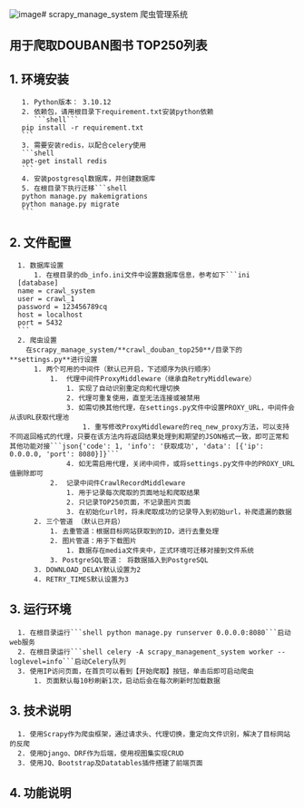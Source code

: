 ![image](https://github.com/Zebist/scrapy_manage_system/assets/31758228/94076116-98b0-4aa7-9aa7-829cb80eb6be)# scrapy_manage_system 爬虫管理系统
## 用于爬取DOUBAN图书 TOP250列表
## 1. 环境安装
       1. Python版本： 3.10.12   
       2. 依赖包，请用根目录下requirement.txt安装python依赖
          ```shell```
       pip install -r requirement.txt
       ```
       3. 需要安装redis，以配合celery使用
       ```shell
       apt-get install redis
       ```
       4. 安装postgresql数据库，并创建数据库
       5. 在根目录下执行迁移```shell
       python manage.py makemigrations
       python manage.py migrate
       ```
## 2. 文件配置
      1. 数据库设置
          1. 在根目录的db_info.ini文件中设置数据库信息，参考如下```ini
      [database]
      name = crawl_system
      user = crawl_1
      password = 123456789cq
      host = localhost
      port = 5432
      ```
      2. 爬虫设置
        在scrapy_manage_system/**crawl_douban_top250**/目录下的**settings.py**进行设置
          1. 两个可用的中间件（默认已开启，下述顺序为执行顺序）
              1.  代理中间件ProxyMiddleware（继承自RetryMiddleware）
                  1. 实现了自动识别重定向和代理切换
                  2. 代理可重复使用，直至无法连接或被禁用
                  3. 如需切换其他代理，在settings.py文件中设置PROXY_URL，中间件会从该URL获取代理池
                      1. 重写修改ProxyMiddleware的req_new_proxy方法，可以支持不同返回格式的代理，只要在该方法内将返回结果处理到和期望的JSON格式一致，即可正常和其他功能对接```json{'code': 1, 'info': '获取成功', 'data': [{'ip': 0.0.0.0, 'port': 8080}]}```
                  4. 如无需启用代理，关闭中间件，或将settings.py文件中的PROXY_URL值删除即可
              2.  记录中间件CrawlRecordMiddleware
                  1. 用于记录每次爬取的页面地址和爬取结果
                  2. 只记录TOP250页面，不记录图片页面
                  3. 在初始化url时，将未爬取成功的记录导入到初始url，补爬遗漏的数据
          2. 三个管道 （默认已开启）
              1. 去重管道：根据目标网站获取到的ID，进行去重处理
              2. 图片管道：用于下载图片
                  1. 数据存在media文件夹中，正式环境可迁移对接到文件系统
              3. PostgreSQL管道： 将数据插入到PostgreSQL
          3. DOWNLOAD_DELAY默认设置为2
          4. RETRY_TIMES默认设置为3
## 3. 运行环境
      1. 在根目录运行```shell python manage.py runserver 0.0.0.0:8080```启动web服务
      2. 在根目录运行```shell celery -A scrapy_management_system worker --loglevel=info```启动Celery队列
      3. 使用IP访问页面，在首页可以看到【开始爬取】按钮，单击后即可启动爬虫
          1. 页面默认每10秒刷新1次，启动后会在每次刷新时加载数据
## 3. 技术说明
      1. 使用Scrapy作为爬虫框架，通过请求头、代理切换，重定向文件识别，解决了目标网站的反爬
      2. 使用Django、DRF作为后端，使用视图集实现CRUD
      3. 使用JQ、Bootstrap及Datatables插件搭建了前端页面
## 4. 功能说明
      
        
       
